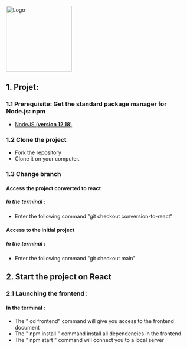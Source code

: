 <img src='./frontend/src/assets/img/hrnet.jpg' alt="Logo" title="hrnet" width="178" margin-left="250">


## 1. Projet:

### 1.1 Prerequisite: Get the standard package manager for Node.js: npm

- [NodeJS (**version 12.18**)](https://nodejs.org/en/)

### 1.2 Clone the project 

- Fork the repository
- Clone it on your computer.

### 1.3 Change branch 

#### Access the project converted to react 

##### In the terminal :
- Enter the following command "git checkout conversion-to-react"

#### Access to the initial project 

##### In the terminal :
- Enter the following command "git checkout main"

##  2. Start the project on React

###  2.1 Launching the frontend :

#### In the terminal :

- The " cd frontend" command will give you access to the frontend document
- The " npm install " command install all dependencies in the frontend
- The " npm start " command will connect you to a local server 


